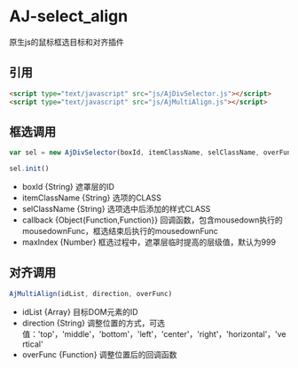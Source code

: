 # AJ-select_align
原生js的鼠标框选目标和对齐插件

## 引用
```html
<script type="text/javascript" src="js/AjDivSelector.js"></script>
<script type="text/javascript" src="js/AjMultiAlign.js"></script>
```


## 框选调用

```JavaScript
var sel = new AjDivSelector(boxId, itemClassName, selClassName, overFunc, maxIndex)
```
```JavaScript
sel.init()
```
* boxId {String} 遮罩层的ID
* itemClassName {String} 选项的CLASS
* selClassName {String} 选项选中后添加的样式CLASS
* callback {Object{Function,Function}} 回调函数，包含mousedown执行的mousedownFunc，框选结束后执行的mousedownFunc
* maxIndex {Number} 框选过程中，遮罩层临时提高的层级值，默认为999


## 对齐调用
```JavaScript
AjMultiAlign(idList, direction, overFunc)
```
* idList {Array} 目标DOM元素的ID
* direction {String} 调整位置的方式，可选值：'top'，'middle'，'bottom'，'left'，'center'，'right'，'horizontal'，'vertical'
* overFunc {Function} 调整位置后的回调函数
